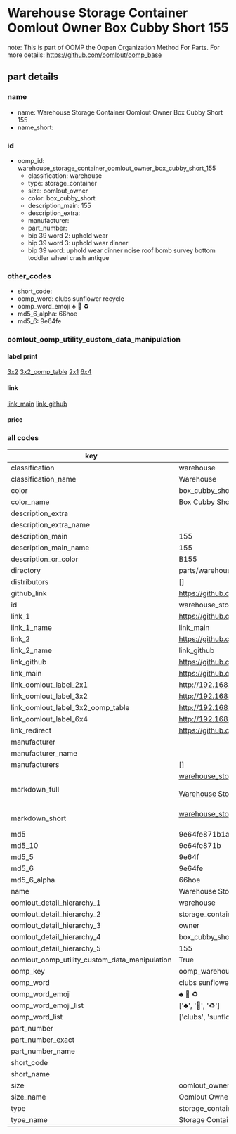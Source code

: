 # Warehouse Storage Container Oomlout Owner Box Cubby Short 155  

note: This is part of OOMP the Oopen Organization Method For Parts. For more details: https://github.com/oomlout/oomp_base

##  part details
  







### name
* name: Warehouse Storage Container Oomlout Owner Box Cubby Short 155
* name_short: 
### id
* oomp_id: warehouse_storage_container_oomlout_owner_box_cubby_short_155
  * classification: warehouse
  * type: storage_container
  * size: oomlout_owner
  * color: box_cubby_short
  * description_main: 155
  * description_extra: 
  * manufacturer: 
  * part_number: 
  * bip 39 word 2: uphold wear
  * bip 39 word 3: uphold wear dinner
  * bip 39 word: uphold wear dinner noise roof bomb survey bottom toddler wheel crash antique

### other_codes
* short_code: 
* oomp_word: clubs sunflower recycle
* oomp_word_emoji :clubs: :sunflower: :recycle:
* md5_6_alpha: 66hoe
* md5_6: 9e64fe






### oomlout_oomp_utility_custom_data_manipulation
#### label print
[3x2](http://192.168.1.245:1112/?label=oomp%2066hoe)
[3x2_oomp_table](http://192.168.1.108:1112/?label=oomp%2066hoe)
[2x1](http://192.168.1.242:1112/?label=oomp%2066hoe)
[6x4](http://192.168.1.55:1112/?label=oomp%2066hoe)    

#### link

[link_main](https://github.com/oomlout/oomlout_oomp_version_1_messy/tree/main/parts/warehouse_storage_container_oomlout_owner_box_cubby_short_155) [link_github](https://github.com/oomlout/oomlout_oomp_version_1_messy/tree/main/parts/warehouse_storage_container_oomlout_owner_box_cubby_short_155)                             

#### price







### all codes 
| key | value |  
| --- | --- |  
| classification | warehouse |  
| classification_name | Warehouse |  
| color | box_cubby_short |  
| color_name | Box Cubby Short |  
| description_extra |  |  
| description_extra_name |  |  
| description_main | 155 |  
| description_main_name | 155 |  
| description_or_color | B155 |  
| directory | parts/warehouse_storage_container_oomlout_owner_box_cubby_short_155 |  
| distributors | [] |  
| github_link | https://github.com/oomlout/oomlout_oomp_part_src/tree/main/parts/warehouse_storage_container_oomlout_owner_box_cubby_short_155 |  
| id | warehouse_storage_container_oomlout_owner_box_cubby_short_155 |  
| link_1 | https://github.com/oomlout/oomlout_oomp_version_1_messy/tree/main/parts/warehouse_storage_container_oomlout_owner_box_cubby_short_155 |  
| link_1_name | link_main |  
| link_2 | https://github.com/oomlout/oomlout_oomp_version_1_messy/tree/main/parts/warehouse_storage_container_oomlout_owner_box_cubby_short_155 |  
| link_2_name | link_github |  
| link_github | https://github.com/oomlout/oomlout_oomp_version_1_messy/tree/main/parts/warehouse_storage_container_oomlout_owner_box_cubby_short_155 |  
| link_main | https://github.com/oomlout/oomlout_oomp_version_1_messy/tree/main/parts/warehouse_storage_container_oomlout_owner_box_cubby_short_155 |  
| link_oomlout_label_2x1 | http://192.168.1.242:1112/?label=oomp%2066hoe |  
| link_oomlout_label_3x2 | http://192.168.1.245:1112/?label=oomp%2066hoe |  
| link_oomlout_label_3x2_oomp_table | http://192.168.1.108:1112/?label=oomp%2066hoe |  
| link_oomlout_label_6x4 | http://192.168.1.55:1112/?label=oomp%2066hoe |  
| link_redirect | https://github.com/oomlout/oomlout_oomp_version_1_messy/tree/main/parts/warehouse_storage_container_oomlout_owner_box_cubby_short_155 |  
| manufacturer |  |  
| manufacturer_name |  |  
| manufacturers | [] |  
| markdown_full | [warehouse_storage_container_oomlout_owner_box_cubby_short_155](none)<br>[](none)<br>[Warehouse Storage Container Oomlout Owner Box Cubby Short 155](none)<br><br> |  
| markdown_short | [warehouse_storage_container_oomlout_owner_box_cubby_short_155](none)<br><br> |  
| md5 | 9e64fe871b1a5b5464ddd95c7cbe1f76 |  
| md5_10 | 9e64fe871b |  
| md5_5 | 9e64f |  
| md5_6 | 9e64fe |  
| md5_6_alpha | 66hoe |  
| name | Warehouse Storage Container Oomlout Owner Box Cubby Short 155 |  
| oomlout_detail_hierarchy_1 | warehouse |  
| oomlout_detail_hierarchy_2 | storage_container |  
| oomlout_detail_hierarchy_3 | owner |  
| oomlout_detail_hierarchy_4 | box_cubby_short |  
| oomlout_detail_hierarchy_5 | 155 |  
| oomlout_oomp_utility_custom_data_manipulation | True |  
| oomp_key | oomp_warehouse_storage_container_oomlout_owner_box_cubby_short_155 |  
| oomp_word | clubs sunflower recycle |  
| oomp_word_emoji | :clubs: :sunflower: :recycle: |  
| oomp_word_emoji_list | [':clubs:', ':sunflower:', ':recycle:'] |  
| oomp_word_list | ['clubs', 'sunflower', 'recycle'] |  
| part_number |  |  
| part_number_exact |  |  
| part_number_name |  |  
| short_code |  |  
| short_name |  |  
| size | oomlout_owner |  
| size_name | Oomlout Owner |  
| type | storage_container |  
| type_name | Storage Container |  
